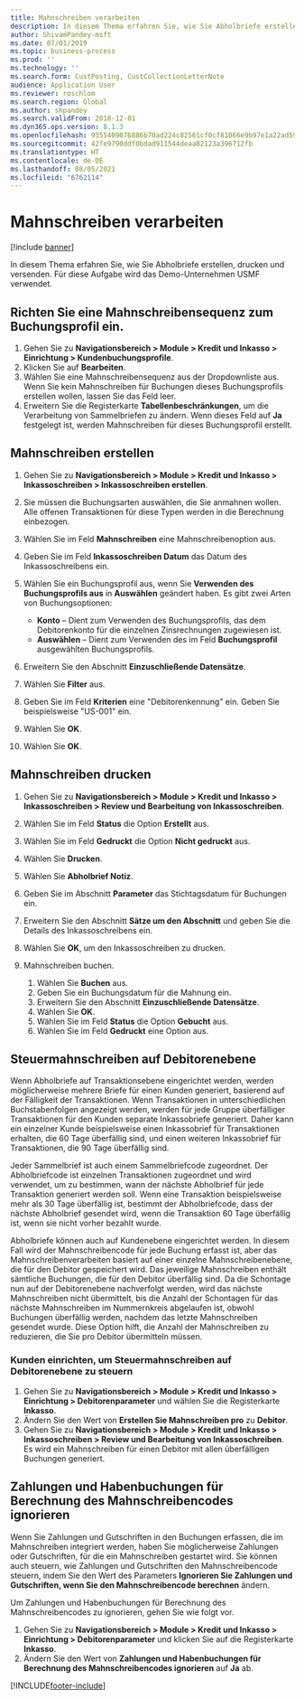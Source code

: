 ```yaml
---
title: Mahnschreiben verarbeiten
description: In diesem Thema erfahren Sie, wie Sie Abholbriefe erstellen, drucken und versenden.
author: ShivamPandey-msft
ms.date: 07/01/2019
ms.topic: business-process
ms.prod: ''
ms.technology: ''
ms.search.form: CustPosting, CustCollectionLetterNote
audience: Application User
ms.reviewer: roschlom
ms.search.region: Global
ms.author: shpandey
ms.search.validFrom: 2018-12-01
ms.dyn365.ops.version: 8.1.3
ms.openlocfilehash: 9355409076886b70ad224c82561cf0cf81066e9b97e1a22ad59ce04be2c90158
ms.sourcegitcommit: 42fe9790ddf0bdad911544deaa82123a396712fb
ms.translationtype: HT
ms.contentlocale: de-DE
ms.lasthandoff: 08/05/2021
ms.locfileid: "6762114"
---
```

# <a name="process-collection-letters"></a>Mahnschreiben verarbeiten

[!include [banner](../../includes/banner.md)]

In diesem Thema erfahren Sie, wie Sie Abholbriefe erstellen, drucken und versenden. Für diese Aufgabe wird das Demo-Unternehmen USMF verwendet.

## <a name="set-up-a-collection-letter-sequence-on-the-posting-profile"></a>Richten Sie eine Mahnschreibensequenz zum Buchungsprofil ein.
1. Gehen Sie zu **Navigationsbereich > Module > Kredit und Inkasso > Einrichtung > Kundenbuchungsprofile**.
2. Klicken Sie auf **Bearbeiten**.
3. Wählen Sie eine Mahnschreibensequenz aus der Dropdownliste aus. Wenn Sie kein Mahnschreiben für Buchungen dieses Buchungsprofils erstellen wollen, lassen Sie das Feld leer.  
4. Erweitern Sie die Registerkarte **Tabellenbeschränkungen**, um die Verarbeitung von Sammelbriefen zu ändern. Wenn dieses Feld auf **Ja** festgelegt ist, werden Mahnschreiben für dieses Buchungsprofil erstellt.  

## <a name="create-collection-letters"></a>Mahnschreiben erstellen
1. Gehen Sie zu **Navigationsbereich > Module > Kredit und Inkasso > Inkassoschreiben > Inkassoschreiben erstellen**.
2. Sie müssen die Buchungsarten auswählen, die Sie anmahnen wollen. Alle offenen Transaktionen für diese Typen werden in die Berechnung einbezogen.  
3. Wählen Sie im Feld **Mahnschreiben** eine Mahnschreibenoption aus.
4. Geben Sie im Feld **Inkassoschreiben Datum** das Datum des Inkassoschreibens ein.
5. Wählen Sie ein Buchungsprofil aus, wenn Sie **Verwenden des Buchungsprofils aus** in **Auswählen** geändert haben. Es gibt zwei Arten von Buchungsoptionen:   

   - **Konto** – Dient zum Verwenden des Buchungsprofils, das dem Debitorenkonto für die einzelnen Zinsrechnungen zugewiesen ist.   
   - **Auswählen** – Dient zum Verwenden des im Feld **Buchungsprofil** ausgewählten Buchungsprofils.  

6. Erweitern Sie den Abschnitt **Einzuschließende Datensätze**.
7. Wählen Sie **Filter** aus.
8. Geben Sie im Feld **Kriterien** eine "Debitorenkennung" ein. Geben Sie beispielsweise "US-001" ein.
9. Wählen Sie **OK**.
10. Wählen Sie **OK**.

## <a name="print-collection-letters"></a>Mahnschreiben drucken
1. Gehen Sie zu **Navigationsbereich > Module > Kredit und Inkasso > Inkassoschreiben > Review und Bearbeitung von Inkassoschreiben**.
2. Wählen Sie im Feld **Status** die Option **Erstellt** aus.
3. Wählen Sie im Feld **Gedruckt** die Option **Nicht gedruckt** aus.
4. Wählen Sie **Drucken**.
5. Wählen Sie **Abholbrief Notiz**.
6. Geben Sie im Abschnitt **Parameter** das Stichtagsdatum für Buchungen ein.
7. Erweitern Sie den Abschnitt **Sätze um den Abschnitt** und geben Sie die Details des Inkassoschreibens ein.
8. Wählen Sie **OK**, um den Inkassoschreiben zu drucken.
9. Mahnschreiben buchen.

    1. Wählen Sie **Buchen** aus.
    1. Geben Sie ein Buchungsdatum für die Mahnung ein.
    1. Erweitern Sie den Abschnitt **Einzuschließende Datensätze**.
    1. Wählen Sie **OK**.
    1. Wählen Sie im Feld **Status** die Option **Gebucht** aus.
    1. Wählen Sie im Feld **Gedruckt** eine Option aus.

## <a name="control-collection-letters-at-the-customer-level"></a>Steuermahnschreiben auf Debitorenebene
Wenn Abholbriefe auf Transaktionsebene eingerichtet werden, werden möglicherweise mehrere Briefe für einen Kunden generiert, basierend auf der Fälligkeit der Transaktionen. Wenn Transaktionen in unterschiedlichen Buchstabenfolgen angezeigt werden, werden für jede Gruppe überfälliger Transaktionen für den Kunden separate Inkassobriefe generiert. Daher kann ein einzelner Kunde beispielsweise einen Inkassobrief für Transaktionen erhalten, die 60 Tage überfällig sind, und einen weiteren Inkassobrief für Transaktionen, die 90 Tage überfällig sind. 

Jeder Sammelbrief ist auch einem Sammelbriefcode zugeordnet. Der Abholbriefcode ist einzelnen Transaktionen zugeordnet und wird verwendet, um zu bestimmen, wann der nächste Abholbrief für jede Transaktion generiert werden soll. Wenn eine Transaktion beispielsweise mehr als 30 Tage überfällig ist, bestimmt der Abholbriefcode, dass der nächste Abholbrief gesendet wird, wenn die Transaktion 60 Tage überfällig ist, wenn sie nicht vorher bezahlt wurde. 

Abholbriefe können auch auf Kundenebene eingerichtet werden. In diesem Fall wird der Mahnschreibencode für jede Buchung erfasst ist, aber das Mahnschreibenverarbeiten basiert auf einer einzelne Mahnschreibenebene, die für den Debitor gespeichert wird. Das jeweilige Mahnschreiben enthält sämtliche Buchungen, die für den Debitor überfällig sind. Da die Schontage nun auf der Debitorenebene nachverfolgt werden, wird das nächste Mahnschreiben nicht übermittelt, bis die Anzahl der Schontagen für das nächste Mahnschreiben im Nummernkreis abgelaufen ist, obwohl Buchungen überfällig werden, nachdem das letzte Mahnschreiben gesendet wurde. Diese Option hilft, die Anzahl der Mahnschreiben zu reduzieren, die Sie pro Debitor übermitteln müssen.

### <a name="set-up-the-customer-to-control-collection-letters-at-the-customer-level"></a>Kunden einrichten, um Steuermahnschreiben auf Debitorenebene zu steuern
1.  Gehen Sie zu **Navigationsbereich > Module > Kredit und Inkasso > Einrichtung > Debitorenparameter** und wählen Sie die Registerkarte **Inkasso**. 
2.  Ändern Sie den Wert von **Erstellen Sie Mahnschreiben pro** zu **Debitor**. 
3.  Gehen Sie zu **Navigationsbereich > Module > Kredit und Inkasso > Inkassoschreiben > Review und Bearbeitung von Inkassoschreiben**. Es wird ein Mahnschreiben für einen Debitor mit allen überfälligen Buchungen generiert.

## <a name="ignore-payments-and-credit-memos-when-calculating-the-collection-letter-code"></a>Zahlungen und Habenbuchungen für Berechnung des Mahnschreibencodes ignorieren
Wenn Sie Zahlungen und Gutschriften in den Buchungen erfassen, die im Mahnschreiben integriert werden, haben Sie möglicherweise Zahlungen oder Gutschriften, für die ein Mahnschreiben gestartet wird. Sie können auch steuern, wie Zahlungen und Gutschriften den Mahnschreibencode steuern, indem Sie den Wert des Parameters **Ignorieren Sie Zahlungen und Gutschriften, wenn Sie den Mahnschreibencode berechnen** ändern. 

Um Zahlungen und Habenbuchungen für Berechnung des Mahnschreibencodes zu ignorieren, gehen Sie wie folgt vor.

1. Gehen Sie zu **Navigationsbereich > Module > Kredit und Inkasso > Einrichtung > Debitorenparameter** und klicken Sie auf die Registerkarte **Inkasso**. 
2. Ändern Sie den Wert von **Zahlungen und Habenbuchungen für Berechnung des Mahnschreibencodes ignorieren** auf **Ja** ab.


[!INCLUDE[footer-include](../../../includes/footer-banner.md)]